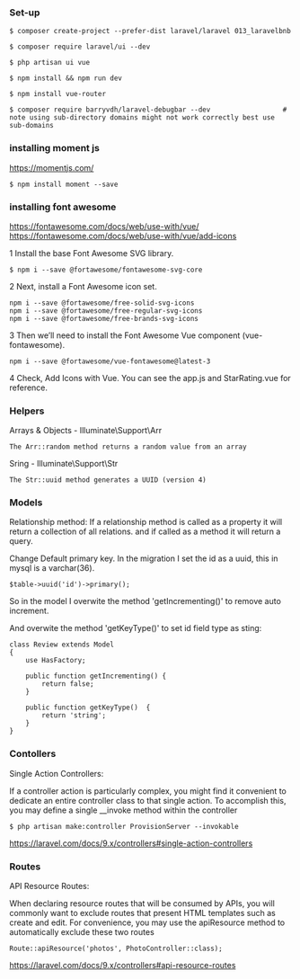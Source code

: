 

### Set-up    
  
    $ composer create-project --prefer-dist laravel/laravel 013_laravelbnb

    $ composer require laravel/ui --dev

    $ php artisan ui vue

    $ npm install && npm run dev

    $ npm install vue-router

    $ composer require barryvdh/laravel-debugbar --dev                  # note using sub-directory domains might not work correctly best use sub-domains


### installing moment js

https://momentjs.com/

    $ npm install moment --save


### installing font awesome

https://fontawesome.com/docs/web/use-with/vue/
https://fontawesome.com/docs/web/use-with/vue/add-icons

1 Install the base Font Awesome SVG library. 

    $ npm i --save @fortawesome/fontawesome-svg-core

2 Next, install a Font Awesome icon set. 

    npm i --save @fortawesome/free-solid-svg-icons
    npm i --save @fortawesome/free-regular-svg-icons
    npm i --save @fortawesome/free-brands-svg-icons

3 Then we’ll need to install the Font Awesome Vue component (vue-fontawesome).

    npm i --save @fortawesome/vue-fontawesome@latest-3

4 Check, Add Icons with Vue. You can see the app.js and StarRating.vue for reference.

### Helpers

Arrays & Objects - Illuminate\Support\Arr

    The Arr::random method returns a random value from an array

Sring - Illuminate\Support\Str

    The Str::uuid method generates a UUID (version 4)

### Models

Relationship method:
    If a relationship method is called as a property it will return a collection of all relations.
     and if called as a method it will return a query.


Change Default primary key.
   In the migration I set the id as a uuid, this in mysql is a varchar(36).

    $table->uuid('id')->primary();

   So in the model I overwite the method 'getIncrementing()' 
   to remove auto increment.

   And overwite the method 'getKeyType()' to set id field type as sting:

    class Review extends Model
    {
        use HasFactory;

        public function getIncrementing() {
            return false;
        }

        public function getKeyType()  {
            return 'string';
        }
    }




### Contollers

Single Action Controllers:

If a controller action is particularly complex, you might find it convenient to 
dedicate an entire controller class to that single action. 
To accomplish this, you may define a single __invoke method within the 
controller

    $ php artisan make:controller ProvisionServer --invokable

https://laravel.com/docs/9.x/controllers#single-action-controllers


### Routes

API Resource Routes:

When declaring resource routes that will be consumed by APIs, you will commonly 
want to exclude routes that present HTML templates such as create and edit. 
For convenience, you may use the apiResource method to automatically exclude 
these two routes

    Route::apiResource('photos', PhotoController::class);

https://laravel.com/docs/9.x/controllers#api-resource-routes